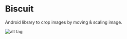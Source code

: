 # Biscuit
Android library to crop images by moving &amp; scaling image.

![alt tag](https://raw.githubusercontent.com/adamstyrc/Biscuit/master/biscuit1.jpeg)

